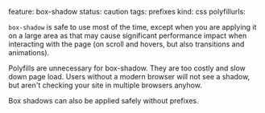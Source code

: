 feature: box-shadow
status: caution
tags: prefixes
kind: css
polyfillurls:

`box-shadow` is safe to use most of the time, except when you are applying it on a large area as that may cause significant performance impact when interacting with the page (on scroll and hovers, but also transitions and animations). 

Polyfills are unnecessary for box-shadow. They are too costly and slow down page load. Users without a modern browser will not see a shadow, but aren't checking your site in multiple browsers anyhow.

Box shadows can also be applied safely without prefixes. 
